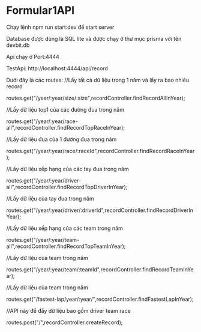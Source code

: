 # Formular1API
Chạy lệnh npm run start:dev để start server

Database được dùng là SQL lite và được chạy ở thư mục prisma với tên devbit.db

Api chạy ở Port:4444

TestApi: http://localhost:4444/api/record

Dưới đây là các routes:
//Lấy tất cả dữ liệu trong 1 năm và lấy ra bao nhiêu record

routes.get("/year/:year/size/:size",recordController.findRecordAllInYear);

//Lấy dữ liệu top1 của các đường đua trong năm

routes.get("/year/:year/race-all",recordController.findRecordTopRaceInYear);

//Lấy dữ liệu đua của 1 đường đua trong năm

routes.get("/year/:year/race/:raceId",recordController.findRecordRaceInYear);

//Lấy dữ liệu xếp hạng của các tay đua trong năm

routes.get("/year/:year/driver-all",recordController.findRecordTopDriverInYear);

//Lấy dữ liệu của tay đua trong năm

routes.get("/year/:year/driver/:driverId",recordController.findRecordDriverInYear);

//Lấy dữ liệu xếp hạng của các team trong năm

routes.get("/year/:year/team-all",recordController.findRecordTopTeamInYear);

//Lấy dữ liệu của team trong năm

routes.get("/year/:year/team/:teamId",recordController.findRecordTeamInYear);

//Lấy dữ liệu của team trong năm

routes.get("/fastest-lap/year/:year/",recordController.findFastestLapInYear);

//API này để đẩy dữ liệu bao gồm driver team race

routes.post("/",recordController.createRecord);

